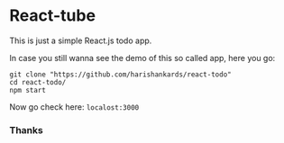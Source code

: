 # React-tube

This is just a simple React.js todo app.

In case you still wanna see the demo of this so called app, here you go:
```
git clone "https://github.com/harishankards/react-todo"
cd react-todo/
npm start
```

Now go check here: `localost:3000`

### Thanks
